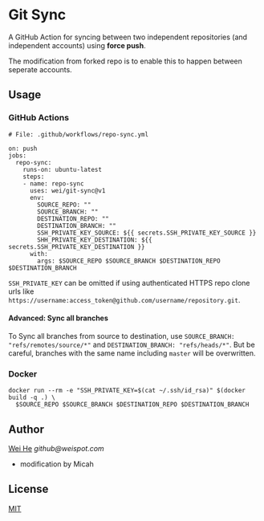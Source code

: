 # Git Sync

A GitHub Action for syncing between two independent repositories (and independent accounts) using **force push**. 

The modification from forked repo is to enable this to happen between seperate accounts. 

## Usage

### GitHub Actions
```
# File: .github/workflows/repo-sync.yml

on: push
jobs:
  repo-sync:
    runs-on: ubuntu-latest
    steps:
    - name: repo-sync
      uses: wei/git-sync@v1
      env:
        SOURCE_REPO: ""
        SOURCE_BRANCH: ""
        DESTINATION_REPO: ""
        DESTINATION_BRANCH: ""
        SSH_PRIVATE_KEY_SOURCE: ${{ secrets.SSH_PRIVATE_KEY_SOURCE }}
        SHH_PRIVATE_KEY_DESTINATION: ${{ secrets.SSH_PRIVATE_KEY_DESTINATION }}
      with:
        args: $SOURCE_REPO $SOURCE_BRANCH $DESTINATION_REPO $DESTINATION_BRANCH
```
`SSH_PRIVATE_KEY` can be omitted if using authenticated HTTPS repo clone urls like `https://username:access_token@github.com/username/repository.git`.

#### Advanced: Sync all branches

To Sync all branches from source to destination, use `SOURCE_BRANCH: "refs/remotes/source/*"` and `DESTINATION_BRANCH: "refs/heads/*"`. But be careful, branches with the same name including `master` will be overwritten.

### Docker
```
docker run --rm -e "SSH_PRIVATE_KEY=$(cat ~/.ssh/id_rsa)" $(docker build -q .) \
  $SOURCE_REPO $SOURCE_BRANCH $DESTINATION_REPO $DESTINATION_BRANCH
```

## Author
[Wei He](https://github.com/wei) _github@weispot.com_
+ modification by Micah


## License
[MIT](https://wei.mit-license.org)

